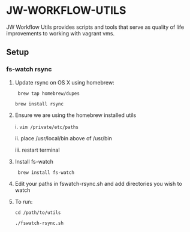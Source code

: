 # JW-WORKFLOW-UTILS

JW Workflow Utils provides scripts and tools that serve as quality of life improvements to working with vagrant vms.

## Setup

### fs-watch rsync

1. Update rsync on OS X using homebrew:

    ``` brew tap homebrew/dupes```

    ``` brew install rsync ```

2. Ensure we are using the homebrew installed utils

    i. ```vim /private/etc/paths```

    ii. place /usr/local/bin above of /usr/bin

    iii. restart terminal

3. Install fs-watch

    ``` brew install fs-watch```


4. Edit your paths in fswatch-rsync.sh and add directories you wish to watch


4. To run:

    ``` cd /path/to/utils ```

    ``` ./fswatch-rsync.sh ```
